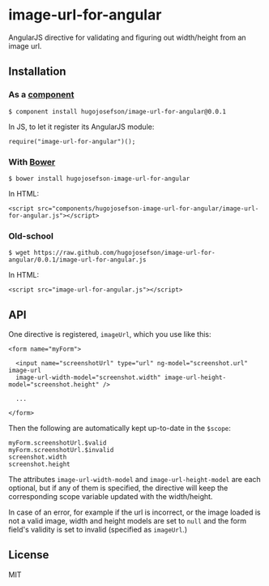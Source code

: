 
# image-url-for-angular

  AngularJS directive for validating and figuring out width/height from an image url.

## Installation

### As a [component](https://github.com/component/component)

    $ component install hugojosefson/image-url-for-angular@0.0.1

In JS, to let it register its AngularJS module:

    require("image-url-for-angular")();

### With [Bower](http://bower.io/)

    $ bower install hugojosefson-image-url-for-angular

In HTML:

    <script src="components/hugojosefson-image-url-for-angular/image-url-for-angular.js"></script>

### Old-school

    $ wget https://raw.github.com/hugojosefson/image-url-for-angular/0.0.1/image-url-for-angular.js

In HTML:

    <script src="image-url-for-angular.js"></script>

## API

One directive is registered, `imageUrl`, which you use like this:

    <form name="myForm">

      <input name="screenshotUrl" type="url" ng-model="screenshot.url" image-url
      image-url-width-model="screenshot.width" image-url-height-model="screenshot.height" />

      ...

    </form>

Then the following are automatically kept up-to-date in the `$scope`:

    myForm.screenshotUrl.$valid
    myForm.screenshotUrl.$invalid
    screenshot.width
    screenshot.height

The attributes `image-url-width-model` and `image-url-height-model` are each optional, but if
any of them is specified, the directive will keep the corresponding scope variable updated with the width/height.

In case of an error, for example if the url is incorrect, or the image loaded is not a valid image, width and height
models are set to `null` and the form field's validity is set to invalid (specified as
`imageUrl`.)
       

## License

  MIT
